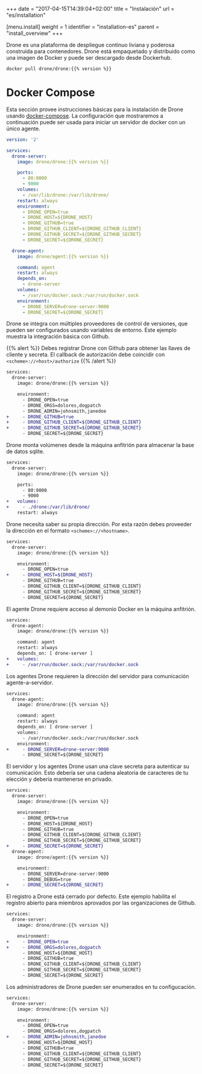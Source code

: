 +++
date = "2017-04-15T14:39:04+02:00"
title = "Instalación"
url = "es/installation"

[menu.install]
  weight = 1
  identifier = "installation-es"
  parent = "install_overview"
+++

Drone es una plataforma de despliegue continuo liviana y poderosa  construida para contenedores. Drone está empaquetado y distribuido como una imagen de Docker y puede ser descargado desde Dockerhub.

```text
docker pull drone/drone:{{% version %}}
```

# Docker Compose

Esta sección provee instrucciones básicas para la instalación de Drone usando [docker-compose](https://docs.docker.com/compose/). La configuración que mostraremos a continuación puede ser usada para iniciar un servidor de docker con un único agente.

```yaml
version: '2'

services:
  drone-server:
    image: drone/drone:{{% version %}}

    ports:
      - 80:8000
      - 9000
    volumes:
      - /var/lib/drone:/var/lib/drone/
    restart: always
    environment:
      - DRONE_OPEN=true
      - DRONE_HOST=${DRONE_HOST}
      - DRONE_GITHUB=true
      - DRONE_GITHUB_CLIENT=${DRONE_GITHUB_CLIENT}
      - DRONE_GITHUB_SECRET=${DRONE_GITHUB_SECRET}
      - DRONE_SECRET=${DRONE_SECRET}

  drone-agent:
    image: drone/agent:{{% version %}}

    command: agent
    restart: always
    depends_on:
      - drone-server
    volumes:
      - /var/run/docker.sock:/var/run/docker.sock
    environment:
      - DRONE_SERVER=drone-server:9000
      - DRONE_SECRET=${DRONE_SECRET}
```

Drone se integra con múltiples proveedores de control de versiones, que pueden ser configurados usando variables de entorno. Este ejemplo muestra la integración básica con Github.

{{% alert %}}
Debes registrar Drone con Github para obtener las llaves de cliente y secreta. El callback de autorización debe coincidir con  `<scheme>://<host>/authorize`
{{% /alert %}}

```diff
services:
  drone-server:
    image: drone/drone:{{% version %}}

    environment:
      - DRONE_OPEN=true
      - DRONE_ORGS=dolores,dogpatch
      - DRONE_ADMIN=johnsmith,janedoe
+     - DRONE_GITHUB=true
+     - DRONE_GITHUB_CLIENT=${DRONE_GITHUB_CLIENT}
+     - DRONE_GITHUB_SECRET=${DRONE_GITHUB_SECRET}
      - DRONE_SECRET=${DRONE_SECRET}
```

Drone monta volúmenes desde la máquina anfitrión para almacenar la base de datos sqlite.

```diff
services:
  drone-server:
    image: drone/drone:{{% version %}}

    ports:
      - 80:8000
      - 9000
+   volumes:
+     - ./drone:/var/lib/drone/
    restart: always
```

Drone necesita saber su propia dirección. Por esta razón debes proveeder la dirección en el formato `<scheme>://<hostname>`.


```diff
services:
  drone-server:
    image: drone/drone:{{% version %}}

    environment:
      - DRONE_OPEN=true
+     - DRONE_HOST=${DRONE_HOST}
      - DRONE_GITHUB=true
      - DRONE_GITHUB_CLIENT=${DRONE_GITHUB_CLIENT}
      - DRONE_GITHUB_SECRET=${DRONE_GITHUB_SECRET}
      - DRONE_SECRET=${DRONE_SECRET}
```

El agente Drone requiere acceso al demonio Docker en la máquina anfitrión.

```diff
services:
  drone-agent:
    image: drone/drone:{{% version %}}

    command: agent
    restart: always
    depends_on: [ drone-server ]
+   volumes:
+     - /var/run/docker.sock:/var/run/docker.sock
```

Los agentes Drone requieren la dirección del servidor para comunicación agente-a-servidor.

```diff
services:
  drone-agent:
    image: drone/drone:{{% version %}}

    command: agent
    restart: always
    depends_on: [ drone-server ]
    volumes:
      - /var/run/docker.sock:/var/run/docker.sock
    environment:
+     - DRONE_SERVER=drone-server:9000
      - DRONE_SECRET=${DRONE_SECRET}
```

El servidor y los agentes Drone usan una clave secreta para autenticar su comunicación. Esto debería ser una cadena aleatoria de caracteres de tu elección y debería mantenerse en privado.

```diff
services:
  drone-server:
    image: drone/drone:{{% version %}}

    environment:
      - DRONE_OPEN=true
      - DRONE_HOST=${DRONE_HOST}
      - DRONE_GITHUB=true
      - DRONE_GITHUB_CLIENT=${DRONE_GITHUB_CLIENT}
      - DRONE_GITHUB_SECRET=${DRONE_GITHUB_SECRET}
+     - DRONE_SECRET=${DRONE_SECRET}
  drone-agent:
    image: drone/agent:{{% version %}}

    environment:
      - DRONE_SERVER=drone-server:9000
      - DRONE_DEBUG=true
+     - DRONE_SECRET=${DRONE_SECRET}
```

El registro a Drone está cerrado por defecto. Este ejemplo habilita el registro abierto para miembros aprovados por las organizaciones de Github.

```diff
services:
  drone-server:
    image: drone/drone:{{% version %}}

    environment:
+     - DRONE_OPEN=true
+     - DRONE_ORGS=dolores,dogpatch
      - DRONE_HOST=${DRONE_HOST}
      - DRONE_GITHUB=true
      - DRONE_GITHUB_CLIENT=${DRONE_GITHUB_CLIENT}
      - DRONE_GITHUB_SECRET=${DRONE_GITHUB_SECRET}
      - DRONE_SECRET=${DRONE_SECRET}
```

Los administradores de Drone pueden ser enumerados en tu configucación.

```diff
services:
  drone-server:
    image: drone/drone:{{% version %}}

    environment:
      - DRONE_OPEN=true
      - DRONE_ORGS=dolores,dogpatch
+     - DRONE_ADMIN=johnsmith,janedoe
      - DRONE_HOST=${DRONE_HOST}
      - DRONE_GITHUB=true
      - DRONE_GITHUB_CLIENT=${DRONE_GITHUB_CLIENT}
      - DRONE_GITHUB_SECRET=${DRONE_GITHUB_SECRET}
      - DRONE_SECRET=${DRONE_SECRET}
```
